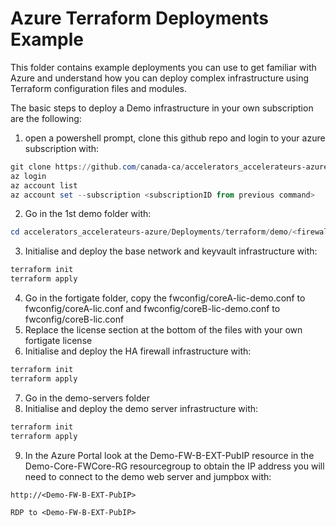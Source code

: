 # Azure Terraform Deployments Example

This folder contains example deployments you can use to get familiar with Azure and understand how you can deploy complex infrastructure using Terraform configuration files and modules.

The basic steps to deploy a Demo infrastructure in your own subscription are the following:

1. open a powershell prompt, clone this github repo and login to your azure subscription with:

```powershell
git clone https://github.com/canada-ca/accelerators_accelerateurs-azure.git
az login
az account list
az account set --subscription <subscriptionID from previous command>
```

2. Go in the 1st demo folder with:

```powershell
cd accelerators_accelerateurs-azure/Deployments/terraform/demo/<firewall of choice>/infra
```

3. Initialise and deploy the base network and keyvault infrastructure with:

```powershell
terraform init
terraform apply
```

4. Go in the fortigate folder, copy the fwconfig/coreA-lic-demo.conf to fwconfig/coreA-lic.conf and fwconfig/coreB-lic-demo.conf to fwconfig/coreB-lic.conf
5. Replace the license section at the bottom of the files with your own fortigate license
6. Initialise and deploy the HA firewall infrastructure with:

```powershell
terraform init
terraform apply
```

7. Go in the demo-servers folder
8. Initialise and deploy the demo server infrastructure with:

```powershell
terraform init
terraform apply
```

9. In the Azure Portal look at the Demo-FW-B-EXT-PubIP resource in the Demo-Core-FWCore-RG resourcegroup to obtain the IP address you will need to connect to the demo web server and jumpbox with:

```text
http://<Demo-FW-B-EXT-PubIP>

RDP to <Demo-FW-B-EXT-PubIP>
```
